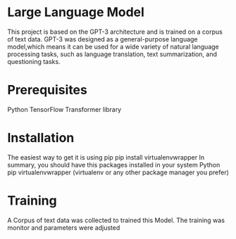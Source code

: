 # Large Language Model 
This project is based on the GPT-3 architecture and is trained on a corpus of text data. GPT-3 was designed as a general-purpose language model,which means it can be used for a wide variety of natural language processing tasks, such as language translation, text summarization, and questioning tasks.
# Prerequisites
Python
TensorFlow
Transformer library
# Installation
The easiest way to get it is using pip
pip install virtualenvwrapper
In summary, you should have this packages installed in your system
Python
pip
virtualenvwrapper (virtualenv or any other package manager you prefer)
# Training
A Corpus of text data was collected to trained this Model.
The training was monitor and parameters were adjusted 


